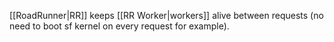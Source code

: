 [[RoadRunner|RR]] keeps [[RR Worker|workers]] alive between requests (no need to boot sf kernel on every request for example).
